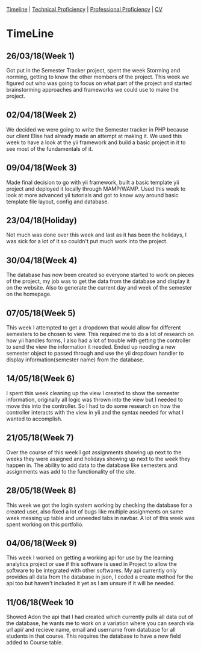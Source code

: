 [Timeline](index.md) | [Technical Proficiency](technical.md) | [Professional Proficiency](professional.md) | [CV](cv.md)

# TimeLine

## 26/03/18(Week 1)

Got put in the Semester Tracker project, spent the week Storming and norming, getting to know the other members of the project.  This week we figured out who was going to focus on what part of the project and started brainstorming approaches and frameworks we could use to make the project.

## 02/04/18(Week 2)

We decided we were going to write the Semester tracker in PHP because our client Elise had already made an attempt at making it.  We used this week to have a look at the yii framework and build a basic project in it to see most of the fundamentals of it.

## 09/04/18(Week 3)

Made final decision to go with yii framework, built a basic template yii project and deployed it locally through MAMP/WAMP.  Used this week to look at more advanced yii tutorials and got to know way around basic template file layout, config and database.

## 23/04/18(Holiday)

Not much was done over this week and last as it has been the holidays, I was sick for a lot of it so couldn't put much work into the project.

## 30/04/18(Week 4)

The database has now been created so everyone started to work on pieces of the project, my job was to get the data from the database and display it on the website.  Also to generate the current day and week of the semester on the homepage.

## 07/05/18(Week 5)

This week I attempted to get a dropdown that would allow for different semesters to be chosen to view.  This required me to do a lot of research on how yii handles forms, I also had a lot of trouble with getting the controller to send the view the information it needed.  Ended up needing a new semester object to passed through and use the yii dropdown handler to display information(semester name) from the database.

## 14/05/18(Week 6)

I spent this week cleaning up the view I created to show the semester information, originally all logic was thrown into the view but I needed to move this into the controller.  So I had to do some research on how the controller interacts with the view in yii and the syntax needed for what I wanted to accomplish.

## 21/05/18(Week 7)

Over the course of this week I got assignments showing up next to the weeks they were assigned and holidays showing up next to the week they happen in.  The ability to add data to the database like semesters and assignments was add to the functionality of the site.

## 28/05/18(Week 8)

This week we got the login system working by checking the database for a created user, also fixed a lot of bugs like multiple assignments on same week messing up table and unneeded tabs in navbar.  A lot of this week was spent working on this portfolio.


## 04/06/18(Week 9)

This week I worked on getting a working api for use by the learning analytics project or use if this software is used in Project to allow the software to be integrated with other softwares.  My api currently only provides all data from the database in json, I coded a create method for the api too but haven't included it yet as I am unsure if it will be needed.

## 11/06/18(Week 10

Showed Adon the api that I had created which currently pulls all data out of the database, he wants me to work on a variation where you can search via url api/<course code> and recieve name, email and username from database for all students in that course.  This requires the database to have a new field added to Course table.
